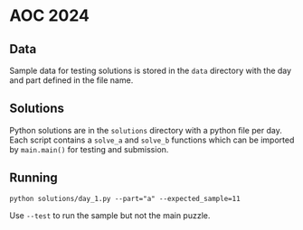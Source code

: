 # AOC 2024

## Data

Sample data for testing solutions is stored in the `data` directory with the day and part defined in the file name.

## Solutions

Python solutions are in the `solutions` directory with a python file per day. Each script contains a `solve_a` and
`solve_b` functions which can be imported by `main.main()` for testing and submission.

## Running

```shell
python solutions/day_1.py --part="a" --expected_sample=11
```

Use `--test` to run the sample but not the main puzzle.
